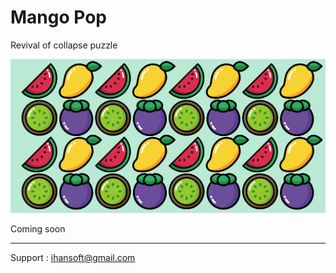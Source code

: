 # Mango Pop

Revival of collapse puzzle

<img src="FeatureGraphic.png" alt="'Doggy Up' Graphic Image"/>

<!--span style='padding: 16px'><a href='https://apps.apple.com/app/doggy-up/id1572882334'><img alt='Download on the App Store' src='https://upload.wikimedia.org/wikipedia/commons/3/3c/Download_on_the_App_Store_Badge.svg' width='208'/></a></span>

<a href='https://play.google.com/store/apps/details?id=com.iHan.DoggyUp'><img alt='Get it on Google Play' src='https://play.google.com/intl/en_us/badges/static/images/badges/en_badge_web_generic.png' width='240'/></a-->

Coming soon

---

Support : ihansoft@gmail.com
